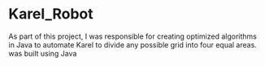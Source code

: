 # Karel_Robot
As part of this project, I was responsible for creating optimized algorithms in Java to automate Karel to divide any possible grid into four equal areas. was built using Java
